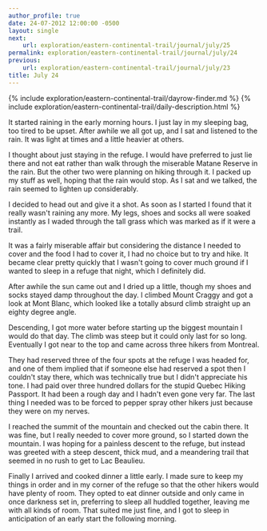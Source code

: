 ```yaml
---
author_profile: true
date: 24-07-2012 12:00:00 -0500
layout: single
next:
    url: exploration/eastern-continental-trail/journal/july/25
permalink: exploration/eastern-continental-trail/journal/july/24
previous:
    url: exploration/eastern-continental-trail/journal/july/23
title: July 24
---
```

{% include exploration/eastern-continental-trail/dayrow-finder.md %}
{% include exploration/eastern-continental-trail/daily-description.html %}

It started raining in the early morning hours. I just lay in my sleeping bag, too tired to be upset. After awhile we all got up, and I sat and listened to the rain. It was light at times and a little heavier at others.

I thought about just staying in the refuge. I would have preferred to just lie there and not eat rather than walk through the miserable Matane Reserve in the rain. But the other two were planning on hiking through it. I packed up my stuff as well, hoping that the rain would stop. As I sat and we talked, the rain seemed to lighten up considerably.

I decided to head out and give it a shot. As soon as I started I found that it really wasn't raining any more. My legs, shoes and socks all were soaked instantly as I waded through the tall grass which was marked as if it were a trail.

It was a fairly miserable affair but considering the distance I needed to cover and the food I had to cover it, I had no choice but to try and hike. It became clear pretty quickly that I wasn't going to cover much ground if I wanted to sleep in a refuge that night, which I definitely did.

After awhile the sun came out and I dried up a little, though my shoes and socks stayed damp throughout the day. I climbed Mount Craggy and got a look at Mont Blanc, which looked like a totally absurd climb straight up an eighty degree angle.

Descending, I got more water before starting up the biggest mountain I would do that day. The climb was steep but it could only last for so long. Eventually I got near to the top and came across three hikers from Montreal.

They had reserved three of the four spots at the refuge I was headed for, and one of them implied that if someone else had reserved a spot then I couldn't stay there, which was technically true but I didn't appreciate his tone. I had paid over three hundred dollars for the stupid Quebec Hiking Passport. It had been a rough day and I hadn't even gone very far. The last thing I needed was to be forced to pepper spray other hikers just because they were on my nerves.

I reached the summit of the mountain and checked out the cabin there. It was fine, but I really needed to cover more ground, so I started down the mountain. I was hoping for a painless descent to the refuge, but instead was greeted with a steep descent, thick mud, and a meandering trail that seemed in no rush to get to Lac Beaulieu.

Finally I arrived and cooked dinner a little early. I made sure to keep my things in order and in my corner of the refuge so that the other hikers would have plenty of room. They opted to eat dinner outside and only came in once darkness set in, preferring to sleep all huddled together, leaving me with all kinds of room. That suited me just fine, and I got to sleep in anticipation of an early start the following morning.